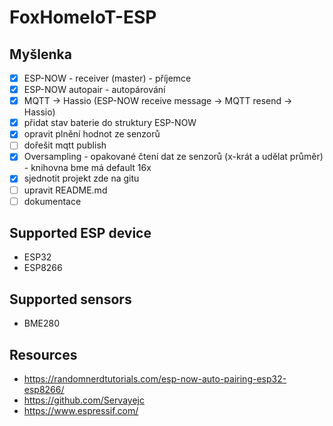 # FoxHomeIoT-ESP

## Myšlenka

 - [x] ESP-NOW - receiver (master) - příjemce
 - [x] ESP-NOW autopair - autopárování
 - [x] MQTT -> Hassio (ESP-NOW receive message -> MQTT resend -> Hassio)
 - [x] přidat stav baterie do struktury ESP-NOW
 - [x] opravit plnění hodnot ze senzorů 
 - [ ] dořešit mqtt publish
 - [x] Oversampling - opakované čtení dat ze senzorů (x-krát a udělat průměr) - knihovna bme má default 16x
 - [x] sjednotit projekt zde na gitu
 - [ ] upravit README.md
 - [ ] dokumentace
 
## Supported ESP device

 - ESP32
 - ESP8266

## Supported sensors

 - BME280

## Resources
 - https://randomnerdtutorials.com/esp-now-auto-pairing-esp32-esp8266/
 - https://github.com/Servayejc
 - https://www.espressif.com/
